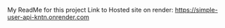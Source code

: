 My ReadMe for this project
Link to Hosted site on render:
https://simple-user-api-kntn.onrender.com
